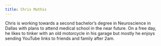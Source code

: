 ```yaml
---
title: Chris Mathis
---
```


Chris is working towards a second bachelor’s degree in Neuroscience in Dallas with plans to attend medical school in the near future. On a free day, he likes to tinker with an old motorcycle in his garage but mostly he enjoys sending YouTube links to friends and family after 2am.
